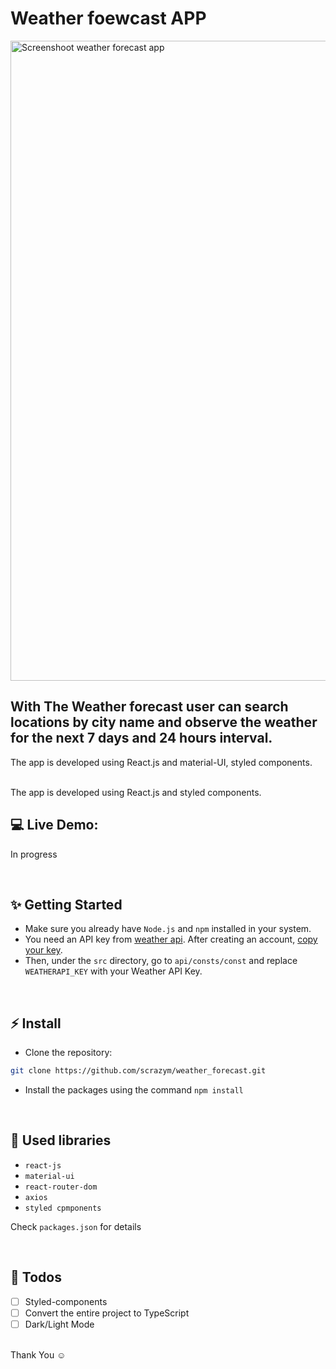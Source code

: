 # Weather foewcast APP
<img width="1024" alt="Screenshoot weather forecast app" src="https://github.com/scrazym/weather_forecast/assets/76552079/06bd97e0-abd7-4839-8129-6d423688c788">


## With The Weather forecast user can search locations by city name and observe the weather for the next 7 days and 24 hours interval. 
The app is developed using React.js and material-UI, styled components.

<br />
The app is developed using React.js and styled components.

<br/>

## 💻 Live Demo:

In progress

<br/>

## ✨ Getting Started

- Make sure you already have `Node.js` and `npm` installed in your system.
- You need an API key from [weather api](https://www.weatherapi.com/). After creating an account, [copy your key](https://www.weatherapi.com/my/).
- Then, under the `src` directory, go to `api/consts/const` and replace `WEATHERAPI_KEY` with your Weather API Key.

<br/>

## ⚡ Install

- Clone the repository:

```bash
git clone https://github.com/scrazym/weather_forecast.git

```

- Install the packages using the command `npm install`

<br/>

## 📙 Used libraries

- `react-js`
- `material-ui`
- `react-router-dom`
- `axios`
- `styled cpmponents`

Check `packages.json` for details

<br/>

## 📄 Todos

- [ ] Styled-components
- [ ] Convert the entire project to TypeScript
- [ ] Dark/Light Mode

<br/>
Thank You ☺
